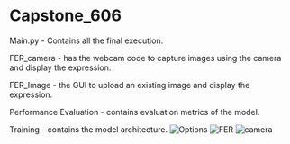 # Capstone_606

Main.py - Contains all the final execution.

FER_camera - has the webcam code to capture images using the camera and display the expression.

FER_Image - the GUI to upload an existing image and display the expression.

Performance Evaluation - contains evaluation metrics of the model.

Training - contains the model architecture.
![Options](https://user-images.githubusercontent.com/61035158/117683893-7f079400-b182-11eb-8190-5a8bf10ea6f8.JPG)
![FER](https://user-images.githubusercontent.com/61035158/117683795-69926a00-b182-11eb-9eb5-baf6ecff6dd6.JPG)
![camera](https://user-images.githubusercontent.com/61035158/117683938-89c22900-b182-11eb-81b7-fb432e043fdb.JPG)




